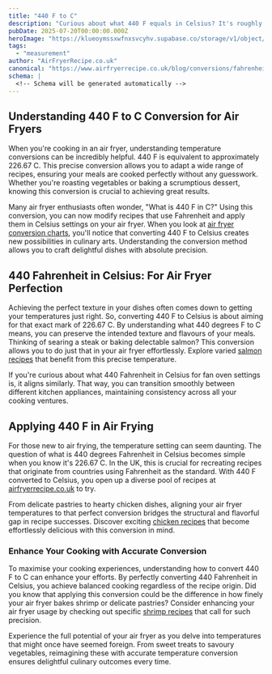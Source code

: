 ```yaml
---
title: "440 F to C"
description: "Curious about what 440 F equals in Celsius? It's roughly 226.67 C. Transform this temperature in your air fryer cooking for impeccable results. Experience a seamless conversion and master your air fryer techniques."
pubDate: 2025-07-20T00:00:00.000Z
heroImage: "https://klueoymssxwfnxsvcyhv.supabase.co/storage/v1/object/public/Shmucket/440-f-to-c.png"
tags:
  - "measurement"
author: "AirFryerRecipe.co.uk"
canonical: "https://www.airfryerrecipe.co.uk/blog/conversions/fahrenheit-to-celsius/440-f-to-c"
schema: |
  <!-- Schema will be generated automatically -->
---
```


<h2 id="">Understanding 440 F to C Conversion for Air Fryers</h2><p id="">When you're cooking in an air fryer, understanding temperature conversions can be incredibly helpful. 440 F is equivalent to approximately 226.67 C. This precise conversion allows you to adapt a wide range of recipes, ensuring your meals are cooked perfectly without any guesswork. Whether you're roasting vegetables or baking a scrumptious dessert, knowing this conversion is crucial to achieving great results.</p><p id="">Many air fryer enthusiasts often wonder, "What is 440 F in C?" Using this conversion, you can now modify recipes that use Fahrenheit and apply them in Celsius settings on your air fryer. When you look at <a href="https://www.airfryerrecipe.co.uk/air-fryer-conversion-chart" id="">air fryer conversion charts</a>, you'll notice that converting 440 F to Celsius creates new possibilities in culinary arts. Understanding the conversion method allows you to craft delightful dishes with absolute precision.</p><h2 id="">440 Fahrenheit in Celsius: For Air Fryer Perfection</h2><p id="">Achieving the perfect texture in your dishes often comes down to getting your temperatures just right. So, converting 440 F to Celsius is about aiming for that exact mark of 226.67 C. By understanding what 440 degrees F to C means, you can preserve the intended texture and flavours of your meals. Thinking of searing a steak or baking delectable salmon? This conversion allows you to do just that in your air fryer effortlessly. Explore varied <a href="https://www.airfryerrecipe.co.uk/recipe-category/salmon" id="">salmon recipes</a> that benefit from this precise temperature.</p><p id="">If you're curious about what 440 Fahrenheit in Celsius for fan oven settings is, it aligns similarly. That way, you can transition smoothly between different kitchen appliances, maintaining consistency across all your cooking ventures.</p><h2 id="">Applying 440 F in Air Frying</h2><p id="">For those new to air frying, the temperature setting can seem daunting. The question of what is 440 degrees Fahrenheit in Celsius becomes simple when you know it's 226.67 C. In the UK, this is crucial for recreating recipes that originate from countries using Fahrenheit as the standard. With 440 F converted to Celsius, you open up a diverse pool of recipes at <a href="https://www.airfryerrecipe.co.uk/recipes" id="">airfryerrecipe.co.uk</a> to try.</p><p id="">From delicate pastries to hearty chicken dishes, aligning your air fryer temperatures to that perfect conversion bridges the structural and flavorful gap in recipe successes. Discover exciting <a href="https://www.airfryerrecipe.co.uk/recipe-category/chicken" id="">chicken recipes</a> that become effortlessly delicious with this conversion in mind.</p><h3 id="">Enhance Your Cooking with Accurate Conversion</h3><p id="">To maximise your cooking experiences, understanding how to convert 440 F to C can enhance your efforts. By perfectly converting 440 Fahrenheit in Celsius, you achieve balanced cooking regardless of the recipe origin. Did you know that applying this conversion could be the difference in how finely your air fryer bakes shrimp or delicate pastries? Consider enhancing your air fryer usage by checking out specific <a href="https://www.airfryerrecipe.co.uk/recipe-category/shrimp" id="">shrimp recipes</a> that call for such precision.</p><p id="">Experience the full potential of your air fryer as you delve into temperatures that might once have seemed foreign. From sweet treats to savoury vegetables, reimagining these with accurate temperature conversion ensures delightful culinary outcomes every time.</p>
